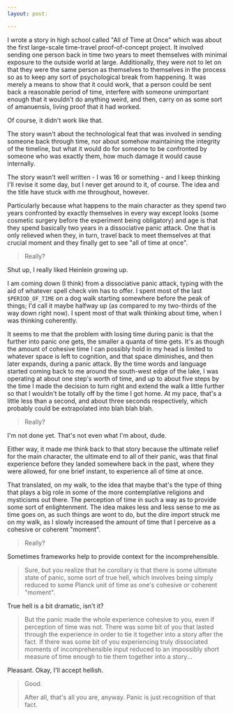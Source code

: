 ```yaml
---
layout: post:

---
```


I wrote a story in high school called "All of Time at Once" which was about the
first large-scale time-travel proof-of-concept project.  It involved sending one
person back in time two years to meet themselves with minimal exposure to the
outside world at large.  Additionally, they were not to let on that they were
the same person as themselves to themselves in the process so as to keep any
sort of psychological break from happening.  It was merely a means to show that
it could work, that a person could be sent back a reasonable period of time,
interfere with someone unimportant enough that it wouldn't do anything weird,
and then, carry on as some sort of amanuensis, living proof that it had worked.

Of course, it didn't work like that.

The story wasn't about the technological feat that was involved in sending
someone back through time, nor about somehow maintaining the integrity of the
timeline, but what it would do for someone to be confronted by someone who was
exactly them, how much damage it would cause internally.

The story wasn't well written - I was 16 or something - and I keep thinking I'll
revise it some day, but I never get around to it, of course.  The idea and the
title have stuck with me throughout, however.

Particularly because what happens to the main character as they spend two years
confronted by exactly themselves in every way except looks (some cosmetic
surgery before the experiment being obligatory) and age is that they spend
basically two years in a dissociative panic attack.  One that is only relieved
when they, in turn, travel back to meet themselves at that crucial moment and
they finally get to see "all of time at once".

> Really?

Shut up, I really liked Heinlein growing up.

I am coming down (I think) from a dissociative panic attack, typing with the aid
of whatever spell check vim has to offer.  I spent most of the last
`$PERIOD_OF_TIME` on a dog walk starting somewhere before the peak of things;
I'd call it maybe halfway up (as compared to my two-thirds of the way down right
now).  I spent most of that walk thinking about time, when I was thinking
coherently.

It seems to me that the problem with losing time during panic is that the
further into panic one gets, the smaller a quanta of time gets.  It's as though
the amount of cohesive time I can possibly hold in my head is limited to
whatever space is left to cognition, and that space diminishes, and then later
expands, during a panic attack.  By the time words and language started coming
back to me around the south-west edge of the lake, I was operating at about one
step's worth of time, and up to about five steps by the time I made the decision
to turn right and extend the walk a little further so that I wouldn't be totally
off by the time I got home.  At my pace, that's a little less than a second, and
about three seconds respectively, which probably could be extrapolated into blah
blah blah.

> Really?

I'm not done yet.  That's not even what I'm about, dude.

Either way, it made me think back to that story because the ultimate relief for
the main character, the ultimate end to all of their panic, was that final
experience before they landed somewhere back in the past, where they were
allowed, for one brief instant, to experience all of time at once.

That translated, on my walk, to the idea that maybe that's the type of thing
that plays a big role in some of the more contemplative religions and mysticisms
out there.  The perception of time in such a way as to provide some sort of
enlightenment.  The idea makes less and less sense to me as time goes on, as
such things are wont to do, but the dire import struck me on my walk, as I
slowly increased the amount of time that I perceive as a cohesive or coherent
"moment".

> Really?

Sometimes frameworks help to provide context for the incomprehensible.

> Sure, but you realize that
> he corollary is that there is some ultimate state of panic, some sort of true
> hell, which involves being simply reduced to some Planck unit of time as one's
> cohesive or coherent "moment".

True hell is a bit dramatic, isn't it?

> But the panic made the whole experience cohesive to you, even if perception of
> time was not.  There was some bit of you that lasted through the experience
> in order to tie it together into a story after the fact.  If there was some
> bit of you experiencing truly dissociated moments of incomprehensible input
> reduced to an impossibly short measure of time enough to tie them together
> into a story...

Pleasant.  Okay, I'll accept hellish.

> Good.
> 
> After all, that's all you are, anyway.  Panic is just recognition of that
> fact.
